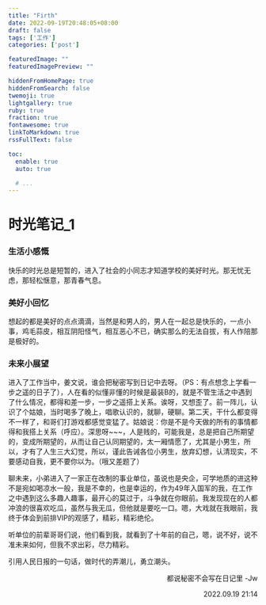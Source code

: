 ```yaml
---
title: "Firth"
date: 2022-09-19T20:48:05+08:00
draft: false
tags: ['工作']
categories: ['post']

featuredImage: ""
featuredImagePreview: ""

hiddenFromHomePage: true
hiddenFromSearch: false
twemoji: true
lightgallery: true
ruby: true
fraction: true
fontawesome: true
linkToMarkdown: true
rssFullText: false

toc:
  enable: true
  auto: true

  # ...
---
```

# 时光笔记_1
### 生活小感慨
  快乐的时光总是短暂的，进入了社会的小同志才知道学校的美好时光。那无忧无虑，那轻松惬意，那青春气息。
### 美好小回忆
  想起的都是美好的点点滴滴，当然是和男人的，男人在一起总是快乐的，一点小事，鸡毛蒜皮，相互阴阳怪气，相互恶心不已，确实那么的无法自拔，有人作陪那是极好的。
### 未来小展望
  进入了工作当中，姜文说，谁会把秘密写到日记中去呀。（PS：有点想念上学看一步之遥的日子了），人在看的似懂非懂的时候是最装B的，就是不管生活之中遇到了什么情况，都得和差一步，一步之遥搭上关系。诶呀，又想歪了。前一阵儿，认识了个姑娘，当时喝多了晚上，唱歌认识的，就聊，硬聊。第二天，干什么都变得不一样了，和哥们打游戏都感觉变猛了。姑娘说：你是不是今天做的所有的事情都得和我搭上关系（呼应）。深思呀~~~，人是贱的，可能我是，总是把自己所期望的，变成所期望的，从而让自己认同期望的，太一厢情愿了，尤其是小男生，所以，才有了人生三大幻觉，所以，谨此告诫各位小男生，放弃幻想，认清现实，不要感动自我，更不要你以为。（哦又差题了）  

  聊未来，小弟进入了一家正在改制的事业单位，虽说也是央企，可学地质的进这种不是宛如喝凉水一般，我是不幸的，也是幸运的，作为49年入国军的我，在工作之中遇到这么多趣人趣事，最开心的莫过于，斗争就在你眼前。我发现现在的人都冲浪的很喜欢吃瓜，虽然与我无瓜，但他就是要吃一口。嗯，大戏就在我眼前，我终于体会到前排VIP的观感了，精彩，精彩绝伦。  
  
  听单位的前辈哥哥们说，他们看到我，就看到了十年前的自己，嗯，说不好，说不准未来如何，但我不求出彩，尽力精彩。

  引用人民日报的一句话，做时代的弄潮儿，勇立潮头。



<p align='right'>都说秘密不会写在日记里 -Jw  

<p align='right'>2022.09.19 21:14



<!--

